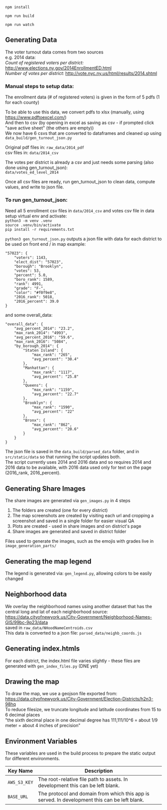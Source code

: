`npm install`

`npm run build`

`npm run watch`




## Generating Data

The voter turnout data comes from two sources<br/>
e.g. 2014 data:<br/>
*Count of registered voters per district:* http://www.elections.ny.gov/2014EnrollmentED.html<br/>
*Number of votes per district:*  http://vote.nyc.ny.us/html/results/2014.shtml

### Manual steps to setup data:
The enrollment data (# of registered voters) is given in the form of 5 pdfs (1 for each county)

To be able to use this data, we convert pdfs to xlsx (manually, using https://www.pdftoexcel.com/)<br/>
And then to csv (by opening in excel as saving as csv - if prompted click "save active sheet" (the others are empty))<br/>
We now have 6 csvs that are converted to dataframes and cleaned up using `data_build/gen_turnout_json.py`

Original pdf files in: `raw_data/2014_pdf`<br/>
csv files in: `data/2014_csv`

The votes per district is already a csv and just needs some parsing (also done using gen_turnout_json):<br/>
`data/votes_ed_level_2014`

Once all csv files are ready, run gen_turnout_json to clean data, compute values, and write to json file.


### To run gen_turnout_json:
Need all 5 enrollment csv files in `data/2014_csv` and votes csv file in data<br/>
setup virtual env and activate:<br/>
`python3 -m venv .venv`<br/>
`source .venv/bin/activate`<br/>
`pip install -r requirements.txt`<br/>

`python3 gen_turnout_json.py`
outputs a json file with data for each district to be used on front end / in map
example:
```
"57023": {
    "voters": 1143,
    "elect_dist": "57023",
    "borough": "Brooklyn",
    "votes": 53,
    "percent": 5.0,
    "boro_rank": 1589,
    "rank": 4991,
    "grade": "F-",
    "color": "#f0f9e8",
    "2016_rank": 5018,
    "2016_percent": 39.0
}
```
and some overall_data:
```
"overall_data": {
    "avg_percent_2014": "23.2",
    "max_rank_2014": "4993",
    "avg_percent_2016": "59.6",
    "max_rank_2016": "5084",
    "by_borough_2014": {
        "Staten Island": {
            "max_rank": "265",
            "avg_percent": "30.4"
        },
        "Manhattan": {
            "max_rank": "1117",
            "avg_percent": "25.8"
        },
        "Queens": {
            "max_rank": "1159",
            "avg_percent": "22.7"
        },
        "Brooklyn": {
            "max_rank": "1590",
            "avg_percent": "22"
        },
        "Bronx": {
            "max_rank": "862",
            "avg_percent": "20.6"
        }
    }
}
```

The json file is saved in the `data_build/parsed_data` folder, and in `src/static/data` so that running the script updates both.<br/>
The script currently uses 2014 and 2016 data and so requires 2014 and 2016 data to be available,
with 2016 data used only for text on the page (2016_rank, 2016_percent).


## Generating Share Images
The share images are generated via `gen_images.py` in 4 steps
1. The folders are created (one for every district)
2. The map screenshots are created by visiting each url and cropping a screenshot and
saved in a single folder for easier visual QA
3. Plots are created - used in share images and on district's page
4. Share images are generated and saved in district folder

Files used to generate the images, such as the emojis with grades live in `image_generation_parts/`

## Generating the map legend
The legend is generated via: `gen_legend.py`, allowing colors to be easily changed


## Neighborhood data
We overlay the neighborhood names using another dataset that has the central long and lat of each neighborhood
source: https://data.cityofnewyork.us/City-Government/Neighborhood-Names-GIS/99bc-9p23/data <br/>
saved in `raw_data/NHoodNameCentroids.csv`<br/>
This data is converted to a json file:
`parsed_data/neighb_coords.js`


## Generating index.htmls
For each district, the index.html file varies slightly - these files are generated with `gen_index_files.py`
(DNE yet)

## Drawing the map
To draw the map, we use a geojson file exported from: https://data.cityofnewyork.us/City-Government/Election-Districts/h2n3-98hq<br/>
To reduce filesize, we truncate longitude and latitude coordinates from 15 to 6 decimal places<br/>
"the sixth decimal place in one decimal degree has 111,111/10^6 = about 1/9 meter = about 4 inches of precision"

## Environment Variables
These variables are used in the build process to prepare the static output for different environments.

Key Name | Description
--- | ---
`AWS_S3_KEY` | The root-relative file path to assets. In development this can be left blank.
`BASE_URL` | The protocol and domain from which this app is served. In development this can be left blank.
